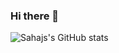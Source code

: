 ### Hi there 👋
![Sahajs's GitHub stats](https://github-readme-stats.vercel.app/api?username=SatireSage&show_icons=true&theme=radical)
<!--
**SatireSage/SatireSage** is a ✨ _special_ ✨ repository because its `README.md` (this file) appears on your GitHub profile.

Here are some ideas to get you started:

- 🔭 I’m currently working on ...
- 🌱 I’m currently learning ...
- 👯 I’m looking to collaborate on ...
- 🤔 I’m looking for help with ...
- 💬 Ask me about ...
- 📫 How to reach me: ...
- 😄 Pronouns: ...
- ⚡ Fun fact: ...
-->
